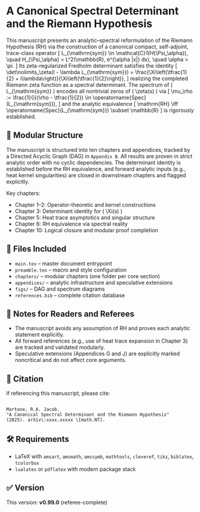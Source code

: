 # A Canonical Spectral Determinant and the Riemann Hypothesis

This manuscript presents an analytic–spectral reformulation of the Riemann Hypothesis (RH) via the construction of a canonical compact, self-adjoint, trace-class operator
\[
L_{\mathrm{sym}} \in \mathcal{C}_1(H_{\Psi_\alpha}), \quad H_{\Psi_\alpha} = L^2(\mathbb{R}, e^{\alpha |x|} dx), \quad \alpha > \pi.
\]
Its zeta-regularized Fredholm determinant satisfies the identity
\[
\det\nolimits_\zeta(I - \lambda L_{\mathrm{sym}}) = \frac{\Xi\left(\tfrac{1}{2} + i\lambda\right)}{\Xi\left(\tfrac{1}{2}\right)},
\]
realizing the completed Riemann zeta function as a spectral determinant. The spectrum of \( L_{\mathrm{sym}} \) encodes all nontrivial zeros of \( \zeta(s) \) via
\[
\mu_\rho := \frac{1}{i}(\rho - \tfrac{1}{2}) \in \operatorname{Spec}(L_{\mathrm{sym}}),
\]
and the analytic equivalence
\[
\mathrm{RH} \iff \operatorname{Spec}(L_{\mathrm{sym}}) \subset \mathbb{R}
\]
is rigorously established.

## 🔁 Modular Structure

The manuscript is structured into ten chapters and appendices, tracked by a Directed Acyclic Graph (DAG) in `Appendix B`. All results are proven in strict analytic order with no cyclic dependencies. The determinant identity is established before the RH equivalence, and forward analytic inputs (e.g., heat kernel singularities) are closed in downstream chapters and flagged explicitly.

Key chapters:
- Chapter 1–2: Operator-theoretic and kernel constructions
- Chapter 3: Determinant identity for \( \Xi(s) \)
- Chapter 5: Heat trace asymptotics and singular structure
- Chapter 6: RH equivalence via spectral reality
- Chapter 10: Logical closure and modular proof completion

## 📎 Files Included

- `main.tex` – master document entrypoint
- `preamble.tex` – macro and style configuration
- `chapters/` – modular chapters (one folder per core section)
- `appendices/` – analytic infrastructure and speculative extensions
- `figs/` – DAG and spectrum diagrams
- `references.bib` – complete citation database

## 📌 Notes for Readers and Referees

- The manuscript avoids any assumption of RH and proves each analytic statement explicitly.
- All forward references (e.g., use of heat trace expansion in Chapter 3) are tracked and validated modularly.
- Speculative extensions (Appendices G and J) are explicitly marked noncritical and do not affect core arguments.

## 📖 Citation

If referencing this manuscript, please cite:
```

Martone, R.A. Jacob.
"A Canonical Spectral Determinant and the Riemann Hypothesis"
(2025). arXiv\:xxxx.xxxxx \[math.NT].

```

## 🛠 Requirements

- LaTeX with `amsart`, `amsmath`, `amssymb`, `mathtools`, `cleveref`, `tikz`, `biblatex`, `tcolorbox`
- `lualatex` or `pdflatex` with modern package stack

## ✅ Version

This version: **v0.99.0** (referee-complete)